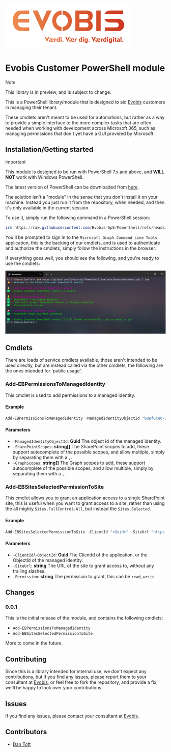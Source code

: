 ![Evobis logo](./assets/EVOBIS-Logo.png)

# Evobis Customer PowerShell module

> [!NOTE]
> This library is in preview, and is subject to change.

This is a PowerShell library/module that is designed to aid [Evobis](https://evobis.dk) customers in managing their tenant.

These cmdlets aren't meant to be used for automations, but rather as a way to provide a simple interface to the more complex tasks that are often needed when working with development across Microsoft 365, such as managing permissions that don't yet have a GUI provided by Microsoft.

## Installation/Getting started

> [!IMPORTANT]
> This module is designed to be run with PowerShell 7.x and above, and **WILL NOT** work with Windows PowerShell.
> 
> The latest version of PowerShell can be downloaded from [here](https://aka.ms/powershell-release?tag=stable).

The solution isn't a "module" in the sense that you don't install it on your machine. Instead you just run it from the repository, when needed, and then it's only available in the current session.

To use it, simply run the following command in a PowerShell session:

```powershell
irm https://raw.githubusercontent.com/Evobis-ApS/PowerShell/refs/heads/main/main.ps1 | iex
```

You'll be prompted to sign in to the `Microsoft Graph Command Line Tools` application, this is the backing of our cmdlets, and is used to authenticate and authorize the cmdlets, simply follow the instructions in the browser.

If everything goes well, you should see the following, and you're ready to use the cmdlets:

![A screenshot from a successful initialization of the library](./assets/signed-in.png)

## Cmdlets

There are loads of service cmdlets available, those aren't intended to be used directly, but are instead called via the other cmdlets, the following are the ones intended for 'public usage'.

### Add-EBPermissionsToManagedIdentity

This cmdlet is used to add permissions to a managed identity.

#### Example

```powershell
Add-EBPermissionsToManagedIdentity -ManagedIdentityObjectId "b8ef0ce0-2e99-4950-8bfd-713fb0ce810a" -SharePointScopes Sites.FullControl.All -GraphScopes Directory.Read.All, Mail.Send
```

#### Parameters

- `-ManagedIdentityObjectId`: **Guid** The object id of the managed identity.
- `-SharePointScopes`: **string\[\]** The SharePoint scopes to add, these support autocomplete of the possible scopes, and allow multiple, simply by separating them with a `,`.
- `-GraphScopes`: **string\[\]** The Graph scopes to add, these support autocomplete of the possible scopes, and allow multiple, simply by separating them with a `,`.

### Add-EBSitesSelectedPermissionToSite

This cmdlet allows you to grant an application access to a single SharePoint site, this is useful when you want to grant access to a site, rather than using the all mighty `Sites.FullControl.All`, but instead the `Sites.Selected`.

#### Example

```powershell
Add-EBSitesSelectedPermissionToSite -ClientId "<Guid>" -SiteUrl "https://<tenant>.sharepoint.com/sites/<site>" -Permission read
```

#### Parameters

- `-ClientId`/`-ObjectId`: **Guid** The ClientId of the application, or the ObjectId of the managed identity.
- `-SiteUrl`: **string** The URL of the site to grant access to, without any trailing slashes.
- `-Permission`: **string** The permission to grant, this can be `read`, `write`

## Changes

### 0.0.1

This is the initial release of the module, and contains the following cmdlets:

- `Add-EBPermissionsToManagedIdentity`
- `Add-EBSitesSelectedPermissionToSite`

More to come in the future.

## Contributing

Since this is a library intended for internal use, we don't expect any contributions, but if you find any issues, please report them to your consultant at [Evobis](https://evobis.dk/om-evobis/our-team/), or feel free to fork the repository, and provide a fix, we'll be happy to look over your contributions.

## Issues

If you find any issues, please contact your consultant at [Evobis](https://evobis.dk/om-evobis/our-team/).

## Contributors

- [Dan Toft](https://dan.toft.dk)